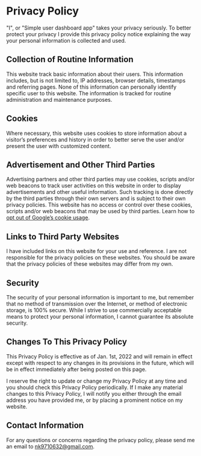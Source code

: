 # Privacy Policy

"I", or "Simple user dashboard app" takes your privacy seriously. To better protect your privacy I provide this privacy policy notice explaining the way your personal information is collected and used.


## Collection of Routine Information

This website track basic information about their users. This information includes, but is not limited to, IP addresses, browser details, timestamps and referring pages. None of this information can personally identify specific user to this website. The information is tracked for routine administration and maintenance purposes.


## Cookies

Where necessary, this website uses cookies to store information about a visitor’s preferences and history in order to better serve the user and/or present the user with customized content.


## Advertisement and Other Third Parties

Advertising partners and other third parties may use cookies, scripts and/or web beacons to track user activities on this website in order to display advertisements and other useful information. Such tracking is done directly by the third parties through their own servers and is subject to their own privacy policies. This website has no access or control over these cookies, scripts and/or web beacons that may be used by third parties. Learn how to [opt out of Google’s cookie usage](http://www.google.com/privacy_ads.html).


## Links to Third Party Websites

I have included links on this website for your use and reference. I are not responsible for the privacy policies on these websites. You should be aware that the privacy policies of these websites may differ from my own.


## Security

The security of your personal information is important to me, but remember that no method of transmission over the Internet, or method of electronic storage, is 100% secure. While I strive to use commercially acceptable means to protect your personal information, I cannot guarantee its absolute security.


## Changes To This Privacy Policy

This Privacy Policy is effective as of Jan. 1st, 2022 and will remain in effect except with respect to any changes in its provisions in the future, which will be in effect immediately after being posted on this page.

I reserve the right to update or change my Privacy Policy at any time and you should check this Privacy Policy periodically. If I make any material changes to this Privacy Policy, I will notify you either through the email address you have provided me, or by placing a prominent notice on my website.


## Contact Information

For any questions or concerns regarding the privacy policy, please send me an email to nk9710632@gmail.com.